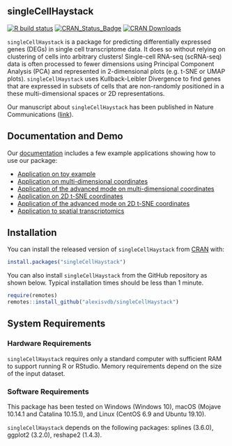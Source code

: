 
<!-- README.md is generated from README.Rmd. Please edit that file -->

## singleCellHaystack

<!-- badges: start -->

[![R build
status](https://github.com/alexisvdb/singleCellHaystack/workflows/R-CMD-check/badge.svg)](https://github.com/alexisvdb/singleCellHaystack/actions)
[![CRAN\_Status\_Badge](https://www.r-pkg.org/badges/version/singleCellHaystack)](https://cran.r-project.org/package=singleCellHaystack)
[![CRAN
Downloads](https://cranlogs.r-pkg.org/badges/singleCellHaystack)](https://cran.r-project.org/package=singleCellHaystack)
<!-- badges: end -->

`singleCellHaystack` is a package for predicting differentially
expressed genes (DEGs) in single cell transcriptome data. It does so
without relying on clustering of cells into arbitrary clusters\!
Single-cell RNA-seq (scRNA-seq) data is often processed to fewer
dimensions using Principal Component Analysis (PCA) and represented in
2-dimensional plots (e.g. t-SNE or UMAP plots). `singleCellHaystack`
uses Kullback-Leibler Divergence to find genes that are expressed in
subsets of cells that are non-randomly positioned in a these
multi-dimensional spaces or 2D representations.

Our manuscript about `singleCellHaystack` has been published in Nature
Communications ([link](https://doi.org/10.1038/s41467-020-17900-3)).

## Documentation and Demo

Our [documentation](https://alexisvdb.github.io/singleCellHaystack/)
includes a few example applications showing how to use our package:

  - [Application on toy
    example](https://alexisvdb.github.io/singleCellHaystack/articles/a01_toy_example.html)
  - [Application on multi-dimensional
    coordinates](https://alexisvdb.github.io/singleCellHaystack/articles/examples/a02_example_highD_default.html)
  - [Application of the advanced mode on multi-dimensional
    coordinates](https://alexisvdb.github.io/singleCellHaystack/articles/examples/a03_example_highD_advanced.html)
  - [Application on 2D t-SNE
    coordinates](https://alexisvdb.github.io/singleCellHaystack/articles/examples/a04_example_tsne2D_default.html)
  - [Application of the advanced mode on 2D t-SNE
    coordinates](https://alexisvdb.github.io/singleCellHaystack/articles/examples/a05_example_tsne2D_advanced.html)
  - [Application to spatial
    transcriptomics](https://alexisvdb.github.io/singleCellHaystack/articles/examples/a06_example_spatial_transcriptomics.html)

## Installation

You can install the released version of `singleCellHaystack` from
[CRAN](https://CRAN.R-project.org/package=singleCellHaystack) with:

``` r
install.packages("singleCellHaystack")
```

You can also install `singleCellHaystack` from the GitHub repository as
shown below. Typical installation times should be less than 1 minute.

``` r
require(remotes)
remotes::install_github("alexisvdb/singleCellHaystack")
```

## System Requirements

### Hardware Requirements

`singleCellHaystack` requires only a standard computer with sufficient
RAM to support running R or RStudio. Memory requirements depend on the
size of the input dataset.

### Software Requirements

This package has been tested on Windows (Windows 10), macOS (Mojave
10.14.1 and Catalina 10.15.1), and Linux (CentOS 6.9 and Ubuntu 19.10).

`singleCellHaystack` depends on the following packages: splines (3.6.0),
ggplot2 (3.2.0), reshape2 (1.4.3).

